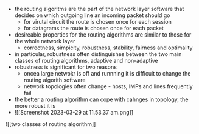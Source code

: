 - the routing algoritms are the part of the network layer software that decides on which outgoing line an incoming packet should go
	- for virutal circuit the route is chosen once for each session 
	- for datagrams the route is chosen once for each packet 
- desireable properties for the routing algorithms are similar to those for the whole network layer 
	- correctness, simpicity, robustness, stability, fairness and optimality 
- in particular, robustness often distinguishes between the two main classes of routing algorithms, adaptive and non-adaptive 
- robustness is significant for two reasons 
	- oncea large netwokr is off and runnning it is difficult to change the routing algorith software 
	- network topologies often change - hosts, IMPs and lines frequently fail 
- the better a routing algorithm can cope with cahnges in topology, the more robust it is 
- ![[Screenshot 2023-03-29 at 11.53.37 am.png]]

![[two classes of routing algorithm]]
